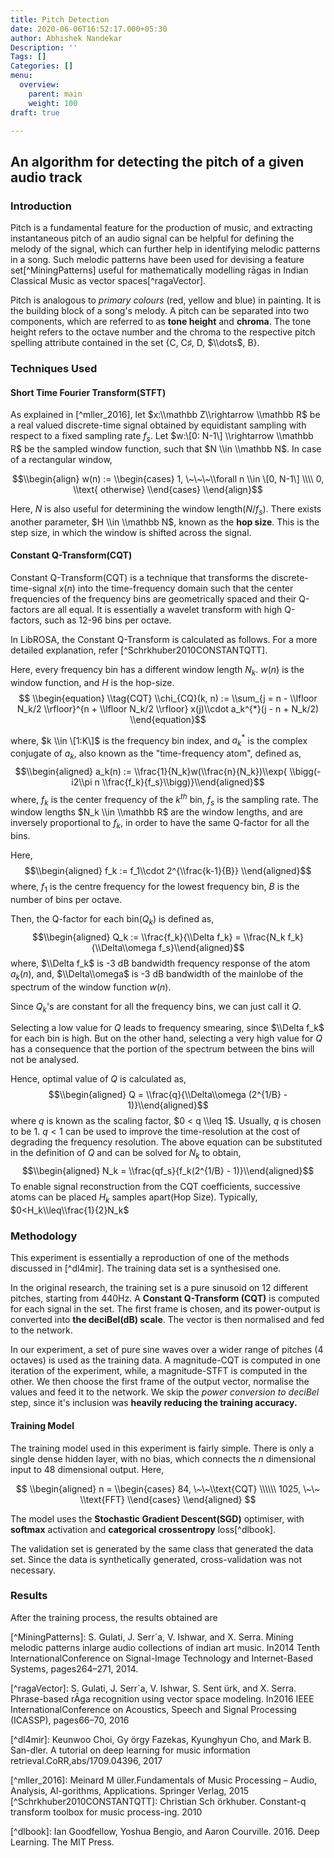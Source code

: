 ```yaml
---
title: Pitch Detection
date: 2020-06-06T16:52:17.000+05:30
author: Abhishek Nandekar
Description: ''
Tags: []
Categories: []
menu:
  overview:
    parent: main
    weight: 100
draft: true

---
```

## An algorithm for detecting the pitch of a given audio track

### Introduction

Pitch is a fundamental feature for the production of music, and extracting instantaneous pitch of an audio signal can be helpful for defining the melody of the signal, which can further help in identifying melodic patterns in a song. Such melodic patterns have been used for devising a feature set\[^MiningPatterns\] useful for mathematically modelling rāgas in Indian Classical Music as vector spaces\[^ragaVector\].

Pitch is analogous to _primary colours_ (red, yellow and blue) in painting. It is the building block of a song's melody. A pitch can be separated into two components, which are referred to as **tone height** and **chroma**. The tone height refers to the octave number and the chroma to the respective pitch spelling attribute contained in the set {C, C♯, D, $\\dots$, B}.

### Techniques Used

#### Short Time Fourier Transform(STFT)

As explained in \[^mller_2016\], let $x:\\mathbb Z\\rightarrow \\mathbb R$ be a real valued discrete-time signal obtained by equidistant sampling with respect to a fixed sampling rate $f_s$. Let $w:\[0: N-1\] \\rightarrow \\mathbb R$ be the sampled window function, such that $N \\in \\mathbb N$. In case of a rectangular window,

$$\\begin{align}
w(n) :=
\\begin{cases}
1, \~\~\~\\forall n \\in \[0, N-1\] \\\\
0, \\text{ otherwise}
\\end{cases}
\\end{align}$$

Here, $N$ is also useful for determining the window length($N/f_s$). There exists another parameter, $H \\in \\mathbb N$, known as the **hop size**. This is the step size, in which the window is shifted across the signal.

#### Constant Q-Transform(CQT)

Constant Q-Transform(CQT) is a technique that transforms the discrete-time-signal $x(n)$ into the time-frequency domain such that the center frequencies
of the frequency bins are geometrically spaced and their Q-factors are all equal. It is essentially a wavelet transform with high Q-factors, such as 12-96 bins per octave.

In LibROSA, the Constant Q-Transform is calculated as follows. For a more detailed explanation, refer \[^Schrkhuber2010CONSTANTQTT\].

Here, every frequency bin has a different window length $N_k$. $w(n)$ is the window function, and $H$ is the hop-size.  
$$
\\begin{equation}
\\tag{CQT}
\\chi_{CQ}(k, n) := \\sum_{j = n - \\lfloor N_k/2 \\rfloor}^{n + \\lfloor N_k/2 \\rfloor} x(j)\\cdot a_k^{*}(j - n + N_k/2)
\\end{equation}$$

where, $k \\in \[1:K\]$ is the frequency bin index,
and $a_k^{*}$ is the complex conjugate of $a_k$, also known as the
"time-frequency atom", defined as, $$\\begin{aligned}
a_k(n) := \\frac{1}{N_k}w(\\frac{n}{N_k})\\exp{
\\bigg(-i2\\pi n \\frac{f_k}{f_s}\\bigg)}\\end{aligned}$$ where, $f_k$ is
the center frequency of the $k^{th}$ bin, $f_s$ is the sampling rate.
The window lengths $N_k \\in \\mathbb R$ are the window lengths, and are
inversely proportional to $f_k$, in order to have the same Q-factor for
all the bins.

Here, $$\\begin{aligned}
f_k := f_1\\cdot 2^{\\frac{k-1}{B}}  \\end{aligned}$$ where, $f_1$ is
the centre frequency for the lowest frequency bin, $B$ is the number of
bins per octave.

Then, the Q-factor for each bin($Q_k$) is defined as, $$\\begin{aligned}
Q_k := \\frac{f_k}{\\Delta f_k} = \\frac{N_k f_k}{\\Delta\\omega f_s}\\end{aligned}$$
where, $\\Delta f_k$ is -3 dB bandwidth frequency response of the atom
$a_k(n)$, and, $\\Delta\\omega$ is -3 dB bandwidth of the mainlobe of the
spectrum of the window function $w(n)$.

Since $Q_k$'s are constant for all the frequency bins, we can just call
it $Q$.

Selecting a low value for $Q$ leads to frequency smearing, since
$\\Delta f_k$ for each bin is high. But on the other hand, selecting a
very high value for $Q$ has a consequence that the portion of the
spectrum between the bins will not be analysed.

Hence, optimal value of $Q$ is calculated as, $$\\begin{aligned}
Q = \\frac{q}{\\Delta\\omega (2^{1/B} - 1)}\\end{aligned}$$ where $q$ is
known as the scaling factor, $0 < q \\leq 1$. Usually, $q$ is chosen to
be 1. $q < 1$ can be used to improve the time-resolution at the cost of
degrading the frequency resolution. The above equation can be
substituted in the definition of $Q$ and can be solved for $N_k$ to
obtain, $$\\begin{aligned}
N_k = \\frac{qf_s}{f_k(2^{1/B} - 1)}\\end{aligned}$$ To enable signal
reconstruction from the CQT coefficients, successive atoms can be placed
$H_k$ samples apart(Hop Size). Typically, $0<H_k\\leq\\frac{1}{2}N_k$

### Methodology

This experiment is essentially a reproduction of one of the methods discussed in \[^dl4mir\]. The training data set is a synthesised one.

In the original research, the training set is a pure sinusoid on 12 different pitches, starting from 440Hz. A **Constant Q-Transform (CQT)** is computed for each signal in the set. The first frame is chosen, and its power-output is converted into **the deciBel(dB) scale**. The vector is then normalised and fed to the network.

In our experiment, a set of pure sine waves over a wider range of pitches (4 octaves) is used as the training data. A magnitude-CQT is computed in one iteration of the experiment, while, a magnitude-STFT is computed in the other. We then choose the first frame of the output vector, normalise the values and feed it to the network. We skip the _power conversion to deciBel_ step, since it's inclusion was **heavily reducing the training accuracy.**

#### Training Model

The training model used in this experiment is fairly simple. There is only a single dense hidden layer, with no bias, which connects the $n$ dimensional input to 48 dimensional output. Here,

$$
\\begin{aligned}
n = \\begin{cases}
84, \~\~\\text{CQT} \\\\\\
1025, \~\~ \\text{FFT}
\\end{cases}
\\end{aligned}  
$$

The model uses the **Stochastic Gradient Descent(SGD)** optimiser, with **softmax** activation  and **categorical crossentropy** loss\[^dlbook\].

The validation set is generated by the same class that generated the data set. Since the data is synthetically generated, cross-validation was not necessary.

### Results

After the training process, the results obtained are

\[^MiningPatterns\]: S.  Gulati,  J.  Serr\`a,  V.  Ishwar,  and  X.  Serra.   Mining  melodic  patterns  inlarge  audio  collections  of  indian  art  music.   In2014 Tenth InternationalConference on Signal-Image Technology and Internet-Based Systems, pages264–271, 2014.

\[^ragaVector\]: S.  Gulati,  J.  Serr\`a,  V.  Ishwar,  S. Sent ̈urk,  and  X.  Serra.   Phrase-based rĀga recognition using vector space modeling.  In2016 IEEE InternationalConference on Acoustics, Speech and Signal Processing (ICASSP),  pages66–70, 2016

\[^dl4mir\]: Keunwoo  Choi,  Gy ̈orgy  Fazekas,  Kyunghyun  Cho,  and  Mark  B.  San-dler.   A  tutorial  on  deep  learning  for  music  information  retrieval.CoRR,abs/1709.04396, 2017

\[^mller_2016\]: Meinard M ̈uller.Fundamentals of Music Processing – Audio, Analysis, Al-gorithms, Applications.  Springer Verlag, 2015
\[^Schrkhuber2010CONSTANTQTT\]: Christian Sch ̈orkhuber.  Constant-q transform toolbox for music process-ing.  2010

\[^dlbook\]: Ian Goodfellow, Yoshua Bengio, and Aaron Courville. 2016. Deep Learning. The MIT Press.